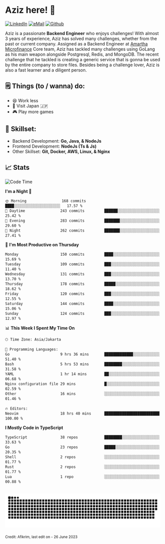 # Aziz here! 👋

[![LinkedIn](https://img.shields.io/static/v1?message=afikrim&logo=linkedin&label=&color=0077B5&logoColor=white&labelColor=&style=for-the-badge)](https://www.linkedin.com/in/afikrim)
[![eMail](https://img.shields.io/static/v1?message=afikrim10@gmail.com&logo=gmail&label=&color=D14836&logoColor=white&labelColor=&style=for-the-badge)](mailto:afikrim10@gmail.com)
[![Github](https://komarev.com/ghpvc/?username=afikrim&label=Visitors&style=for-the-badge)](https://www.github.com/afikrim)

<!--Introduction-->
Aziz is a passionate **Backend Engineer** who enjoys challenges! With almost 3 years of experience, Aziz has solved many challenges, whether from the past or current company. Assigned as a Backend Engineer at [Amartha Microfinance](https://amartha.com) Core team, Aziz has tackled many challenges using GoLang as his main weapon alongside Postgresql, Redis, and MongoDB. The recent challenge that he tackled is creating a generic service that is gonna be used by the entire company to store files. Besides being a challenge lover, Aziz is also a fast learner and a diligent person.

<!--Things TODO-->
## 🗒️ Things (to / wanna) do:

- 😆 Work less
- 🚀 Visit Japan 🇯🇵
- 🎮 Play more games

<!--Skillset-->
## 🏅 Skillset:

- Backend Development: **Go, Java, & NodeJs**
- Frontend Development: **NodeJs (Ts & Js)**
- Other Skillset: **Git, Docker, AWS, Linux, & Nginx**

## 📈 Stats  

<!--START_SECTION:waka-->
![Code Time](http://img.shields.io/badge/Code%20Time-1%2C311%20hrs%2015%20mins-blue)

**I'm a Night 🦉** 

```text
🌞 Morning                168 commits         ████░░░░░░░░░░░░░░░░░░░░░   17.57 % 
🌆 Daytime                243 commits         ██████░░░░░░░░░░░░░░░░░░░   25.42 % 
🌃 Evening                283 commits         ███████░░░░░░░░░░░░░░░░░░   29.60 % 
🌙 Night                  262 commits         ███████░░░░░░░░░░░░░░░░░░   27.41 % 
```
📅 **I'm Most Productive on Thursday** 

```text
Monday                   150 commits         ████░░░░░░░░░░░░░░░░░░░░░   15.69 % 
Tuesday                  109 commits         ███░░░░░░░░░░░░░░░░░░░░░░   11.40 % 
Wednesday                131 commits         ███░░░░░░░░░░░░░░░░░░░░░░   13.70 % 
Thursday                 178 commits         █████░░░░░░░░░░░░░░░░░░░░   18.62 % 
Friday                   120 commits         ███░░░░░░░░░░░░░░░░░░░░░░   12.55 % 
Saturday                 144 commits         ████░░░░░░░░░░░░░░░░░░░░░   15.06 % 
Sunday                   124 commits         ███░░░░░░░░░░░░░░░░░░░░░░   12.97 % 
```


📊 **This Week I Spent My Time On** 

```text
🕑︎ Time Zone: Asia/Jakarta

💬 Programming Languages: 
Go                       9 hrs 36 mins       █████████████░░░░░░░░░░░░   51.40 % 
Bash                     5 hrs 53 mins       ████████░░░░░░░░░░░░░░░░░   31.58 % 
YAML                     1 hr 14 mins        ██░░░░░░░░░░░░░░░░░░░░░░░   06.68 % 
Nginx configuration file 29 mins             █░░░░░░░░░░░░░░░░░░░░░░░░   02.59 % 
Other                    16 mins             ░░░░░░░░░░░░░░░░░░░░░░░░░   01.46 % 

🔥 Editors: 
Neovim                   18 hrs 40 mins      █████████████████████████   100.00 % 
```

**I Mostly Code in TypeScript** 

```text
TypeScript               38 repos            ████████░░░░░░░░░░░░░░░░░   33.63 % 
Go                       23 repos            █████░░░░░░░░░░░░░░░░░░░░   20.35 % 
Shell                    2 repos             ░░░░░░░░░░░░░░░░░░░░░░░░░   01.77 % 
Rust                     2 repos             ░░░░░░░░░░░░░░░░░░░░░░░░░   01.77 % 
Lua                      1 repo              ░░░░░░░░░░░░░░░░░░░░░░░░░   00.88 % 
```




<!--END_SECTION:waka-->


<br clear="both">

<div align="center">
  <img src="https://raw.githubusercontent.com/afikrim/afikrim/output/snake.svg" alt="Snake animation" />
</div>


<sub>Credit: Afikrim, last edit on - 26 June 2023</sub>
